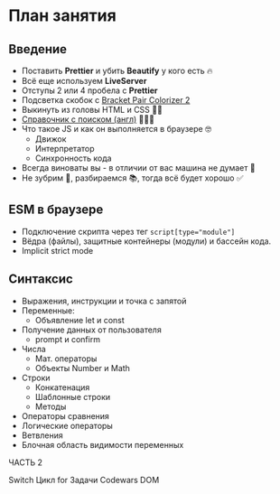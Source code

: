 # План занятия

## Введение

- Поставить **Prettier** и убить **Beautify** у кого есть 🔥
- Всё еще используем **LiveServer**
- Отступы 2 или 4 пробела с **Prettier**
- Подсветка скобок с
  [Bracket Pair Colorizer 2](https://marketplace.visualstudio.com/items?itemName=CoenraadS.bracket-pair-colorizer-2)
- Выкинуть из головы HTML и CSS 🤷‍♂️
- [Справочник с поиском (англ)](https://devdocs.io/) 👨🏻‍💻
- Что такое JS и как он выполняется в браузере 🤓
  - Движок
  - Интерпретатор
  - Синхронность кода
- Всегда виноваты вы - в отличии от вас машина не думает 🤖
- Не зубрим 💩, разбираемся 📚, тогда всё будет хорошо ✅

## ESM в браузере

- Подключение скрипта через тег `script[type="module"]`
- Вёдра (файлы), защитные контейнеры (модули) и бассейн кода.
- Implicit strict mode

## Синтаксис

- Выражения, инструкции и точка с запятой
- Переменные:
  - Объявление let и const
- Получение данных от пользователя
  - prompt и confirm
- Числа
  - Мат. операторы
  - Объекты Number и Math
- Строки
  - Конкатенация
  - Шаблонные строки
  - Методы
- Операторы сравнения
- Логические операторы
- Ветвления
- Блочная область видимости переменных



ЧАСТЬ 2 

Switch
Цикл for
Задачи
Codewars
DOM